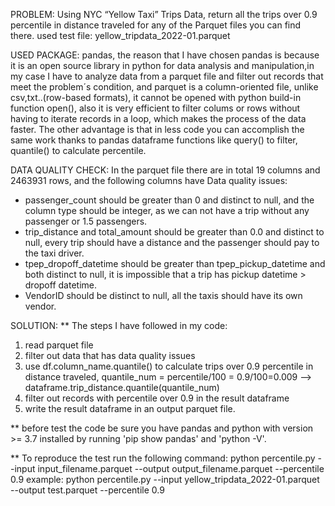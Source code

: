 
PROBLEM:
Using NYC “Yellow Taxi” Trips Data, return all the trips over 0.9 percentile in distance traveled for any of the Parquet files you can find there.
used test file: yellow_tripdata_2022-01.parquet

USED PACKAGE: 
pandas, the reason that I have chosen pandas is because it is an open source library in python for data analysis and manipulation,in my case I have to analyze data from a parquet file and filter out records that meet the problem´s condition, and parquet is a column-oriented file, unlike csv,txt..(row-based formats), it cannot be opened with python build-in function open(), also it is very efficient to filter colums or rows without having to iterate records in a loop, which makes the process of the data faster. The other advantage is that in less code you can accomplish the same work thanks to pandas dataframe functions like query() to filter, quantile() to calculate percentile.

DATA QUALITY CHECK:
In the parquet file there are in total 19 columns and 2463931 rows, and the following columns have Data quality issues:
- passenger_count should be greater than 0 and distinct to null, and the column type should be integer, as we can not have a trip without any passenger or 1.5 passengers.
- trip_distance and total_amount should be greater than 0.0 and distinct to null, every trip should have a distance and the passenger should pay to the taxi driver.
- tpep_dropoff_datetime should be greater than tpep_pickup_datetime and both distinct to null, it is impossible that a trip has pickup datetime > dropoff datetime.
- VendorID should be distinct to null, all the taxis should have its own vendor.

SOLUTION:
** The steps I have followed in my code:
1. read parquet file
2. filter out data that has data quality issues
3. use df.column_name.quantile() to calculate trips over 0.9 percentile in distance traveled, quantile_num = percentile/100 = 0.9/100=0.009  --> dataframe.trip_distance.quantile(quantile_num)
4. filter out records with percentile over 0.9 in the result dataframe
5. write the result dataframe in an output parquet file.

** before test the code be sure you have pandas and python with version >= 3.7 installed by running 'pip show pandas' and 'python -V'.

** To reproduce the test run the following command:
python percentile.py --input input_filename.parquet --output output_filename.parquet --percentile 0.9
example: python percentile.py --input yellow_tripdata_2022-01.parquet --output test.parquet --percentile 0.9